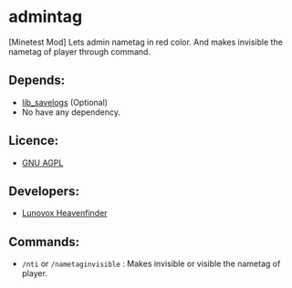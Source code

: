 # admintag

[Minetest Mod] Lets admin nametag in red color. And makes invisible the nametag of player through command.

## Depends:
 * [lib_savelogs](https://github.com/Lunovox/lib_savelogs) (Optional)
 * No have any dependency.

## Licence: 
 * [GNU AGPL](https://github.com/Lunovox/admintag/blob/master/LICENSE)

## Developers:
 * [Lunovox Heavenfinder](https://libreplanet.org/wiki/User:Lunovox)
 
## Commands:
 * ````/nti```` or ````/nametaginvisible```` : Makes invisible or visible the nametag of player.
